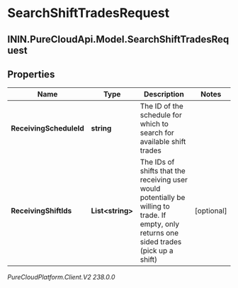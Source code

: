 # SearchShiftTradesRequest

## ININ.PureCloudApi.Model.SearchShiftTradesRequest

## Properties

|Name | Type | Description | Notes|
|------------ | ------------- | ------------- | -------------|
| **ReceivingScheduleId** | **string** | The ID of the schedule for which to search for available shift trades | |
| **ReceivingShiftIds** | **List&lt;string&gt;** | The IDs of shifts that the receiving user would potentially be willing to trade. If empty, only returns one sided trades (pick up a shift) | [optional] |



_PureCloudPlatform.Client.V2 238.0.0_
